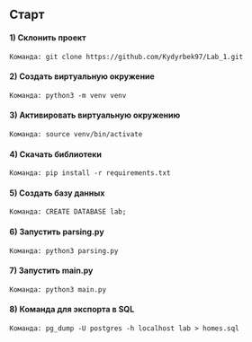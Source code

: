 ## Старт

#### 1) Склонить проект
    Команда: git clone https://github.com/Kydyrbek97/Lab_1.git

#### 2) Cоздать виртуальную окружение
    Команда: python3 -m venv venv

#### 3) Активировать виртуальную окружению

    Команда: source venv/bin/activate

#### 4) Скачать библиотеки
    Команда: pip install -r requirements.txt

#### 5) Создать базу данных 
    Команда: CREATE DATABASE lab; 

#### 6) Запустить parsing.py
    Команда: python3 parsing.py

#### 7) Запустить main.py 
    Команда: python3 main.py

#### 8) Команда для экспорта в SQL
    Команда: pg_dump -U postgres -h localhost lab > homes.sql
